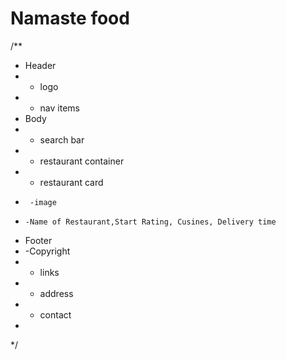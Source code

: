 # Namaste food

/**
 * Header 
 *  - logo
 *  - nav items
 * Body
 * - search bar
 * - restaurant container
 *  - restaurant card
 *      -image
 *     -Name of Restaurant,Start Rating, Cusines, Delivery time
 * Footer   
 * -Copyright
 * - links
 * - address
 * - contact
 * 
 */
